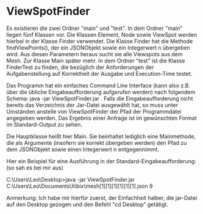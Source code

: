 # ViewSpotFinder

Es existieren die zwei Ordner "main" und "test". 
In dem Ordner "main" liegen fünf Klassen vor. Die Klassen Element, Node sowie ViewSpot werden hierbei in der Klasse Finder verwendet. Die Klasse Finder hat die Methode findViewPoints(), der ein JSONObjekt sowie ein Integerwert n übergeben wird. Aus diesen Parametern heraus sucht sie alle Viewspots aus dem Mesh. Zur Klasse Main später mehr.
In dem Ordner "test" ist die Klasse FinderTest zu finden, die bezüglich der Anforderungen der Aufgabenstellung auf Korrektheit der Ausgabe und Execution-Time testet.

Das Programm hat ein einfaches Command Line Interface (kann also z.B. über die übliche Eingabeaufforderung aufgerufen werden) nach folgendem Schema: 
java -jar ViewSpotFinder.jar <mesh file> <number of view spots>.
Falls die Eingabeaufforderung nicht bereits das Verzeichnis der Jar-Datei ausgewählt hat, so muss unter Umständen anstelle von ViewSpotFinder der Pfad der Programmdatei angegeben werden. 
Das Ergebnis einer Anfrage ist im gewünschten Format im Standard-Output zu sehen.
  
Die Hauptklasse heißt hier Main. Sie beinhaltet lediglich eine Mainmethode, die als Argumente (insofern sie korrekt übergeben werden) den Pfad zu dem JSONObjekt sowie einen Integerwert n entgegennimmt.

Hier ein Beispiel für eine Ausführung in der Standard-Eingabeaufforderung: (so sah es bei mir aus)

C:\Users\Leo\Desktop>java -jar ViewSpotFinder.jar C:\Users\Leo\Documents\Xibix\mesh[1][1][1][1][1][1].json 9

Anmerkung: Ich habe mir hierfür zuerst, der Einfachheit halber, die jar-Datei auf den Desktop gezogen und den Befehl "cd Desktop" getätigt.
